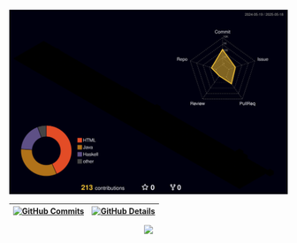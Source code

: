 ![Contribuições](./profile-3d-contrib/profile-night-rainbow.svg)

 
 | [![GitHub Commits](http://github-profile-summary-cards.vercel.app/api/cards/productive-time?username=GhrCastro&theme=codeSTACKr&utcOffset=8)](https://github.com/vn7n24fzkq/github-profile-summary-cards) | [![GitHub Details](http://github-profile-summary-cards.vercel.app/api/cards/profile-details?username=GhrCastro&theme=github_dark)](https://github.com/vn7n24fzkq/github-profile-summary-cards) |  
 | ----------- | ----------- |

  <div align="center" >
<a href="https://skillicons.dev"   >
  <img src="https://skillicons.dev/icons?i=figma,git,github,vscode,c,cpp,java,javascript,css,html,bootstrap,arduino,linux,bash,powershell,azure,aws,terraform,kubernetes,docker,postman,mongodb,postgres,python&perline=12" />
</a>
  <br />

  </div>

<!--
**GhrCastro/GhrCastro** is a ✨ _special_ ✨ repository because its `README.md` (this file) appears on your GitHub profile.

Here are some ideas to get you started:

- 🔭 I’m currently working on ...
- 🌱 I’m currently learning ...
- 👯 I’m looking to collaborate on ...
- 🤔 I’m looking for help with ...
- 💬 Ask me about ...
- 📫 How to reach me: ...
- 😄 Pronouns: ...
- ⚡ Fun fact: ...
-->
